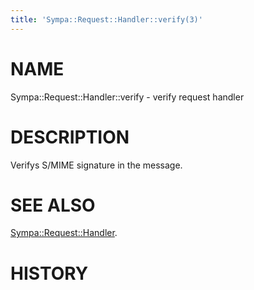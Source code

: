 ```yaml
---
title: 'Sympa::Request::Handler::verify(3)'
---
```


# NAME

Sympa::Request::Handler::verify - verify request handler

# DESCRIPTION

Verifys S/MIME signature in the message.

# SEE ALSO

[Sympa::Request::Handler](./Sympa-Request-Handler.3.md).

# HISTORY
